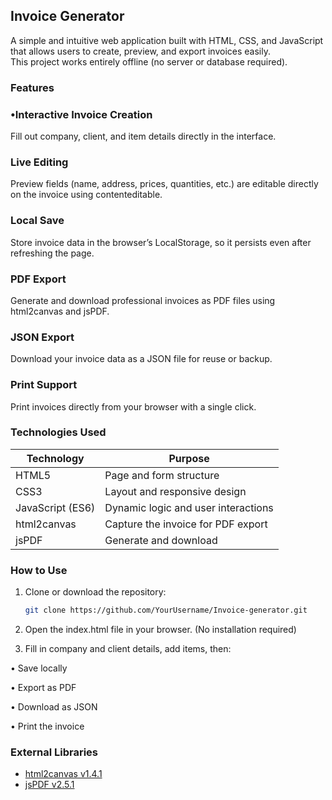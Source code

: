 ##  Invoice Generator 

A simple and intuitive web application built with HTML, CSS, and JavaScript that allows users to create, preview, and export invoices easily.  
This project works entirely offline (no server or database required).

###  Features
### •Interactive Invoice Creation  
Fill out company, client, and item details directly in the interface.  
### Live Editing  
Preview fields (name, address, prices, quantities, etc.) are editable directly on the invoice using contenteditable.  
### Local Save  
Store invoice data in the browser’s LocalStorage, so it persists even after refreshing the page.  
### PDF Export  
Generate and download professional invoices as PDF files using html2canvas and jsPDF.  
### JSON Export  
Download your invoice data as a JSON file for reuse or backup.  
### Print Support  
Print invoices directly from your browser with a single click.  

###  Technologies Used

| Technology | Purpose |
|-------------|----------|
| HTML5 | Page and form structure |
| CSS3 | Layout and responsive design |
| JavaScript (ES6) | Dynamic logic and user interactions |
| html2canvas | Capture the invoice for PDF export |
| jsPDF | Generate and download

###  How to Use

1. Clone or download the repository:
   ```bash
   git clone https://github.com/YourUsername/Invoice-generator.git
   ```
2. Open the index.html file in your browser.
(No installation required)

3. Fill in company and client details, add items, then:
   
• Save locally

• Export as PDF

• Download as JSON

• Print the invoice

###  External Libraries

- [html2canvas v1.4.1](https://cdnjs.com/libraries/html2canvas)  
- [jsPDF v2.5.1](https://cdnjs.com/libraries/jspdf)
